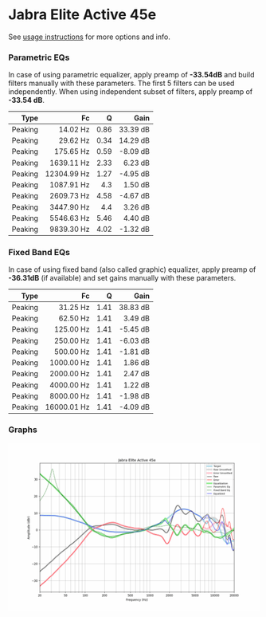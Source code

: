 # Jabra Elite Active 45e
See [usage instructions](https://github.com/jaakkopasanen/AutoEq#usage) for more options and info.

### Parametric EQs
In case of using parametric equalizer, apply preamp of **-33.54dB** and build filters manually
with these parameters. The first 5 filters can be used independently.
When using independent subset of filters, apply preamp of **-33.54 dB**.

| Type    | Fc          |    Q | Gain     |
|--------:|------------:|-----:|---------:|
| Peaking | 14.02 Hz    | 0.86 | 33.39 dB |
| Peaking | 29.62 Hz    | 0.34 | 14.29 dB |
| Peaking | 175.65 Hz   | 0.59 | -8.09 dB |
| Peaking | 1639.11 Hz  | 2.33 | 6.23 dB  |
| Peaking | 12304.99 Hz | 1.27 | -4.95 dB |
| Peaking | 1087.91 Hz  | 4.3  | 1.50 dB  |
| Peaking | 2609.73 Hz  | 4.58 | -4.67 dB |
| Peaking | 3447.90 Hz  | 4.4  | 3.26 dB  |
| Peaking | 5546.63 Hz  | 5.46 | 4.40 dB  |
| Peaking | 9839.30 Hz  | 4.02 | -1.32 dB |

### Fixed Band EQs
In case of using fixed band (also called graphic) equalizer, apply preamp of **-36.31dB**
(if available) and set gains manually with these parameters.

| Type    | Fc          |    Q | Gain     |
|--------:|------------:|-----:|---------:|
| Peaking | 31.25 Hz    | 1.41 | 38.83 dB |
| Peaking | 62.50 Hz    | 1.41 | 3.49 dB  |
| Peaking | 125.00 Hz   | 1.41 | -5.45 dB |
| Peaking | 250.00 Hz   | 1.41 | -6.03 dB |
| Peaking | 500.00 Hz   | 1.41 | -1.81 dB |
| Peaking | 1000.00 Hz  | 1.41 | 1.86 dB  |
| Peaking | 2000.00 Hz  | 1.41 | 2.47 dB  |
| Peaking | 4000.00 Hz  | 1.41 | 1.22 dB  |
| Peaking | 8000.00 Hz  | 1.41 | -1.98 dB |
| Peaking | 16000.01 Hz | 1.41 | -4.09 dB |

### Graphs
![](./Jabra%20Elite%20Active%2045e.png)